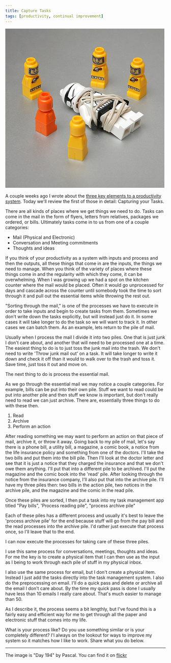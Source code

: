 ```yaml
---
title: Capture Tasks
tags: [productivity, continual improvement]
---
```

![captured][image]

A couple weeks ago I wrote about the [three key elements to a productivity system][last_week]. Today we'll review the first of those in detail: Capturing your Tasks.

There are all kinds of places where we get things we need to do. Tasks can come in the mail in the form of flyers, letters from relatives, packages we ordered, or bills. Ultimately tasks come in to us from one of a couple categories:

- Mail (Physical and Electronic)
- Conversation and Meeting commitments
- Thoughts and ideas

If you think of your productivity as a system with inputs and process and then the outputs, all these things that come in are the inputs, the things we need to manage. When you think of the variety of places where these things come in and the regularity with which they come, it can be overwhelming. When I was growing up we had a spot on the kitchen counter where the mail would be placed. Often it would go unprocessed for days and cascade across the counter until somebody took the time to sort through it and pull out the essential items while throwing the rest out.

"Sorting through the mail," is one of the processes we have to execute in order to take inputs and begin to create tasks from them. Sometimes we don't write down the tasks explicitly, but will instead just do it. In some cases it will take longer to do the task so we will want to track it. In other cases we can batch them. As an example, lets return to the pile of mail.

Usually when I process the mail I divide it into two piles. One that is just junk I don't care about, and another that will need to be processed one at a time. The easiest thing to do is to just toss the junk mail into the trash. We don't need to write 'Throw junk mail out' on a task. It will take longer to write it down and check it off than it would to walk over to the trash and toss it. Save time, just toss it out and move on.

The next thing to do is process the essential mail.

As we go through the essential mail we may notice a couple categories. For example, bills can be put into their own pile. Stuff we want to read could be put into another pile and then stuff we know is important, but don't really need to read we can just archive. There are, essentially three things to do with these then.

1. Read
2. Archive
3. Perform an action

After reading something we may want to perform an action on that piece of mail, archive it, or throw it away. Going back to my pile of mail, let's say there is a phone bill, a utility bill, a magazine, a comic book, a notice from the life insurance policy and something from one of the doctors. I'll take the two bills and put them into the bill pile. Then I'll look at the doctor letter and see that it is just a notice that they charged the insurance and that we don't owe them anything. I'll put that into a different pile to be archived. I'll put the magazine and the comic book into the 'read' pile. After looking through the notice from the insurance company, I'll also put that into the archive pile. I'll have my three piles then: two bills in the action pile, two notices in the archive pile, and the magazine and the comic in the read pile.

Once these piles are sorted, I then put a task into my task management app titled "Pay bills", 'Process reading pile", "process archive pile"

Each of these piles has a different process and usually it's best to leave the 'process archive pile' for the end because stuff will go from the pay bill and the read processes into the archive pile. I'd rather just execute that process once, so I'll leave that to the end.

I can now execute the processes for taking care of these three piles.

I use this same process for conversations, meetings, thoughts and ideas. For me the key is to create a physical item that I can then use as the input as I being to work through each pile of stuff in my physical inbox.

I also use the same process for email, but I don't create a physical item. Instead I just add the tasks directly into the task management system. I also do the preprocessing on email. I'll do a quick pass and delete or archive all the email I don't care about. By the time my quick pass is done I usually have less than 10 emails I really care about. That's much easier to manage than 50.

As I describe it, the process seems a bit lengthly, but I've found this is a fairly easy and efficient way for me to get through all the paper and electronic stuff that comes into my life.

What is your process like? Do you use something similar or is your completely different? I'l always on the lookout for ways to improve my system so it matches how I like to work. Share what you do below.

---

The image is "Day 194" by Pascal. You can find it on [flickr][flickr]

[image]: /images/post_images/captured.jpg
[flickr]: https://www.flickr.com/photos/pasukaru76/4370098141

[last_week]: /three_elements_of_productivity/
